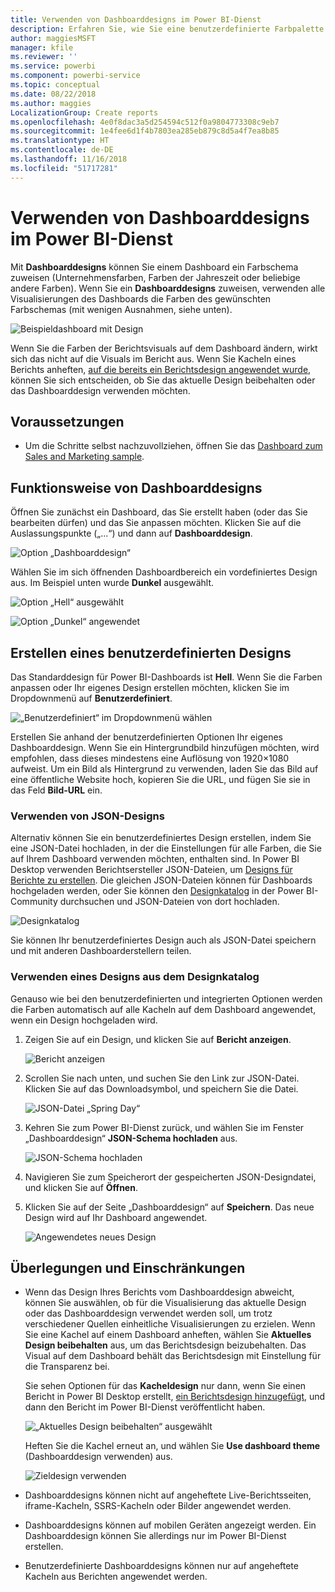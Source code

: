 ```yaml
---
title: Verwenden von Dashboarddesigns im Power BI-Dienst
description: Erfahren Sie, wie Sie eine benutzerdefinierte Farbpalette verwenden und auf das gesamte Dashboard im Power BI-Dienst anwenden können.
author: maggiesMSFT
manager: kfile
ms.reviewer: ''
ms.service: powerbi
ms.component: powerbi-service
ms.topic: conceptual
ms.date: 08/22/2018
ms.author: maggies
LocalizationGroup: Create reports
ms.openlocfilehash: 4e0f8dac3a5d254594c512f0a9804773308c9eb7
ms.sourcegitcommit: 1e4fee6d1f4b7803ea285eb879c8d5a4f7ea8b85
ms.translationtype: HT
ms.contentlocale: de-DE
ms.lasthandoff: 11/16/2018
ms.locfileid: "51717281"
---
```

# <a name="use-dashboard-themes-in-power-bi-service"></a>Verwenden von Dashboarddesigns im Power BI-Dienst
Mit **Dashboarddesigns** können Sie einem Dashboard ein Farbschema zuweisen (Unternehmensfarben, Farben der Jahreszeit oder beliebige andere Farben). Wenn Sie ein **Dashboarddesigns** zuweisen, verwenden alle Visualisierungen des Dashboards die Farben des gewünschten Farbschemas (mit wenigen Ausnahmen, siehe unten).

![Beispieldashboard mit Design](media/service-dashboard-themes/power-bi-full-dashboard-theme.png)

Wenn Sie die Farben der Berichtsvisuals auf dem Dashboard ändern, wirkt sich das nicht auf die Visuals im Bericht aus. Wenn Sie Kacheln eines Berichts anheften, [auf die bereits ein Berichtsdesign angewendet wurde](desktop-report-themes.md), können Sie sich entscheiden, ob Sie das aktuelle Design beibehalten oder das Dashboarddesign verwenden möchten.


## <a name="prerequisites"></a>Voraussetzungen
* Um die Schritte selbst nachzuvollziehen, öffnen Sie das [Dashboard zum Sales and Marketing sample](sample-datasets.md).


## <a name="how-dashboard-themes-work"></a>Funktionsweise von Dashboarddesigns
Öffnen Sie zunächst ein Dashboard, das Sie erstellt haben (oder das Sie bearbeiten dürfen) und das Sie anpassen möchten. Klicken Sie auf die Auslassungspunkte („...“) und dann auf **Dashboarddesign**. 

![Option „Dashboarddesign“](media/service-dashboard-themes/power-bi-dashboard-theme.png)

Wählen Sie im sich öffnenden Dashboardbereich ein vordefiniertes Design aus.  Im Beispiel unten wurde **Dunkel** ausgewählt.

![Option „Hell“ ausgewählt](media/service-dashboard-themes/power-bi-theme-menu.png)

![Option „Dunkel“ angewendet](media/service-dashboard-themes/power-bi-theme-dark.png)

## <a name="create-a-custom-theme"></a>Erstellen eines benutzerdefinierten Designs

Das Standarddesign für Power BI-Dashboards ist **Hell**. Wenn Sie die Farben anpassen oder Ihr eigenes Design erstellen möchten, klicken Sie im Dropdownmenü auf **Benutzerdefiniert**. 

![„Benutzerdefiniert“ im Dropdownmenü wählen](media/service-dashboard-themes/power-bi-theme-custom.png)

Erstellen Sie anhand der benutzerdefinierten Optionen Ihr eigenes Dashboarddesign. Wenn Sie ein Hintergrundbild hinzufügen möchten, wird empfohlen, dass dieses mindestens eine Auflösung von 1920×1080 aufweist. Um ein Bild als Hintergrund zu verwenden, laden Sie das Bild auf eine öffentliche Website hoch, kopieren Sie die URL, und fügen Sie sie in das Feld **Bild-URL** ein. 

### <a name="using-json-themes"></a>Verwenden von JSON-Designs
Alternativ können Sie ein benutzerdefiniertes Design erstellen, indem Sie eine JSON-Datei hochladen, in der die Einstellungen für alle Farben, die Sie auf Ihrem Dashboard verwenden möchten, enthalten sind. In Power BI Desktop verwenden Berichtsersteller JSON-Dateien, um [Designs für Berichte zu erstellen](desktop-report-themes.md). Die gleichen JSON-Dateien können für Dashboards hochgeladen werden, oder Sie können den [Designkatalog](https://community.powerbi.com/t5/Themes-Gallery/bd-p/ThemesGallery) in der Power BI-Community durchsuchen und JSON-Dateien von dort hochladen. 

![Designkatalog](media/service-dashboard-themes/power-bi-theme-gallery.png)

Sie können Ihr benutzerdefiniertes Design auch als JSON-Datei speichern und mit anderen Dashboarderstellern teilen. 

### <a name="use-a-theme-from-the-theme-gallery"></a>Verwenden eines Designs aus dem Designkatalog

Genauso wie bei den benutzerdefinierten und integrierten Optionen werden die Farben automatisch auf alle Kacheln auf dem Dashboard angewendet, wenn ein Design hochgeladen wird. 

1. Zeigen Sie auf ein Design, und klicken Sie auf **Bericht anzeigen**.

    ![Bericht anzeigen](media/service-dashboard-themes/power-bi-choose-theme.png)

2. Scrollen Sie nach unten, und suchen Sie den Link zur JSON-Datei.  Klicken Sie auf das Downloadsymbol, und speichern Sie die Datei.

    ![JSON-Datei „Spring Day“](media/service-dashboard-themes/power-bi-theme-json.png)

3. Kehren Sie zum Power BI-Dienst zurück, und wählen Sie im Fenster „Dashboarddesign“ **JSON-Schema hochladen** aus.

    ![JSON-Schema hochladen](media/service-dashboard-themes/power-bi-upload-theme.png)

4. Navigieren Sie zum Speicherort der gespeicherten JSON-Designdatei, und klicken Sie auf **Öffnen**.

5. Klicken Sie auf der Seite „Dashboarddesign“ auf **Speichern**. Das neue Design wird auf Ihr Dashboard angewendet.

    ![Angewendetes neues Design](media/service-dashboard-themes/power-bi-json.png)

## <a name="considerations-and-limitations"></a>Überlegungen und Einschränkungen

* Wenn das Design Ihres Berichts vom Dashboarddesign abweicht, können Sie auswählen, ob für die Visualisierung das aktuelle Design oder das Dashboarddesign verwendet werden soll, um trotz verschiedener Quellen einheitliche Visualisierungen zu erzielen. Wenn Sie eine Kachel auf einem Dashboard anheften, wählen Sie **Aktuelles Design beibehalten** aus, um das Berichtsdesign beizubehalten. Das Visual auf dem Dashboard behält das Berichtsdesign mit Einstellung für die Transparenz bei. 

    Sie sehen Optionen für das **Kacheldesign** nur dann, wenn Sie einen Bericht in Power BI Desktop erstellt, [ein Berichtsdesign hinzugefügt](desktop-report-themes.md), und dann den Bericht im Power BI-Dienst veröffentlicht haben. 

    ![„Aktuelles Design beibehalten“ ausgewählt](media/service-dashboard-themes/power-bi-keep-current.png)

    Heften Sie die Kachel erneut an, und wählen Sie **Use dashboard theme** (Dashboarddesign verwenden) aus.

    ![Zieldesign verwenden](media/service-dashboard-themes/power-bi-use-destination.png)

* Dashboarddesigns können nicht auf angeheftete Live-Berichtsseiten, iframe-Kacheln, SSRS-Kacheln oder Bilder angewendet werden.
* Dashboarddesigns können auf mobilen Geräten angezeigt werden. Ein Dashboarddesign können Sie allerdings nur im Power BI-Dienst erstellen. 
* Benutzerdefinierte Dashboarddesigns können nur auf angeheftete Kacheln aus Berichten angewendet werden. 

